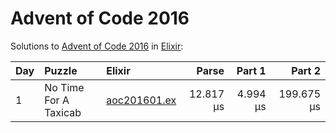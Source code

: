 # Advent of Code 2016

Solutions to [Advent of Code 2016](https://adventofcode.com/2016/) in [Elixir](https://elixir-lang.org/):

| Day  | Puzzle                | Elixir                                                |     Parse |   Part 1 |     Part 2 |
| :--- | :-------------------- | :---------------------------------------------------- | --------: | -------: | ---------: |
| 1    | No Time For A Taxicab | [aoc201601.ex](01_no_time_for_a_taxicab/aoc201601.ex) | 12.817 µs | 4.994 µs | 199.675 µs |
